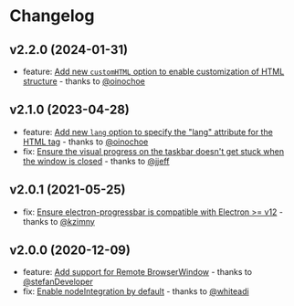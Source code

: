 # Changelog

## v2.2.0 (2024-01-31)

* feature: [Add new `customHTML` option to enable customization of HTML structure](https://github.com/AndersonMamede/electron-progressbar/pull/41) - thanks to [@oinochoe](https://github.com/oinochoe)

## v2.1.0 (2023-04-28)

* feature: [Add new `lang` option to specify the "lang" attribute for the HTML tag](https://github.com/AndersonMamede/electron-progressbar/pull/32) - thanks to [@oinochoe](https://github.com/oinochoe)
* fix: [Ensure the visual progress on the taskbar doesn't get stuck when the window is closed](https://github.com/AndersonMamede/electron-progressbar/pull/35)  - thanks to [@jjeff](https://github.com/jjeff)

## v2.0.1 (2021-05-25)

* fix: [Ensure electron-progressbar is compatible with Electron >= v12](https://github.com/AndersonMamede/electron-progressbar/pull/24) - thanks to [@kzimny](https://github.com/kzimny)

## v2.0.0 (2020-12-09)

* feature: [Add support for Remote BrowserWindow](https://github.com/AndersonMamede/electron-progressbar/pull/12) - thanks to [@stefanDeveloper](https://github.com/stefanDeveloper)
* fix: [Enable nodeIntegration by default](https://github.com/AndersonMamede/electron-progressbar/pull/14) - thanks to [@whiteadi](https://github.com/whiteadi)
